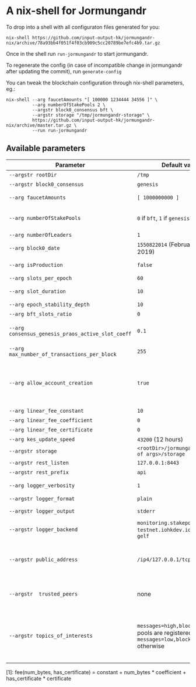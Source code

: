 # A nix-shell for Jormungandr

To drop into a shell with all configuraton files generated for you:
```
nix-shell https://github.com/input-output-hk/jormungandr-nix/archive/78a93bb4f051f4f03cb909c5cc20789be7efc4b9.tar.gz
```

Once in the shell run `run-jormungandr` to start jormungandr.

To regenerate the config (in case of incompatible change in jormungandr after updating the commit), run `generate-config`

You can tweak the blockchain configuration through nix-shell parameters, eg.:
```
nix-shell --arg faucetAmounts "[ 100000 1234444 34556 ]" \
          --arg numberOfStakePools 2 \
          --argstr block0_consensus bft \
          --argstr storage "/tmp/jormungandr-storage" \
          https://github.com/input-output-hk/jormungandr-nix/archive/master.tar.gz \
          --run run-jormungandr
```

## Available parameters

| Parameter  | Default value | Description
| ------------- | ------------- | ------------- |
| `--argstr rootDir` | `/tmp` | Parent directory of the working directory (generated). |
| `--argstr block0_consensus` | `genesis`  | Consensus algorithm initialy used. `bft` or `genesis` |
| `--arg faucetAmounts`  | `[ 1000000000 ]` | List of amounts (space separated) in Lovelace that will be attributed to faucet addresses in block 0. |
| `--arg numberOfStakePools` | `0` if `bft`, `1` if `genesis` | Number of stake pools initialy registered. Each faucet will own on of the stake pool (hence `numberOfStakePools` must be ≤ `faucetAmounts` length). |
| `--arg numberOfLeaders` | `1` | Number of BFT leaders (keys will be generated). |
| `--arg block0_date` | `1550822014` (February 22, 2019) | the official start time of the blockchain, in seconds since UNIX EPOCH |
| `--arg isProduction` | `false` | if `true` (meant for production) use `production` for discrimination otherwise use `test`. |
| `--arg slots_per_epoch` | `60` | Number of slots in each epoch |
| `--arg slot_duration` | `10` | The slot duration, in seconds, is the time between the creation of 2 blocks |
| `--arg epoch_stability_depth` | `10` | The number of blocks (*10) per epoch |
| `--arg bft_slots_ratio` | `0` | Genesis praos parameter D |
| `--arg consensus_genesis_praos_active_slot_coeff` | `0.1` | Genesis praos active slot coefficient. Determines minimum stake required to try becoming slot leader, must be in range (0,1] |
| `--arg max_number_of_transactions_per_block` | `255` | This is the max number of messages allowed in a given Block |
| `--arg allow_account_creation` | `true` | Allow the creation of accounts from the output of a transaction. If set to false, account based wallet will not be created without publishing a stake certificate. if set to true, simply adding the account in the output of a transaction will allow the account to exist in the blockchain. |
| `--arg linear_fee_constant` | `10` | parameter in fee calculation [1] |
| `--arg linear_fee_coefficient` | `0` | parameter in fee calculation [1] |
| `--arg linear_fee_certificate` | `0` | parameter in fee calculation [1] |
| `--arg kes_update_speed` | `43200` (12 hours) | The speed to update the KES Key in seconds |
| `--argstr storage` | `<rootDir>/jormungandr-<hash of args>/storage` | path to the storage. |
| `--argstr rest_listen` | `127.0.0.1:8443` | listen address of the rest endpoint |
| `--argstr rest_prefix` | `api` | rest api prefix |
| `--arg logger_verbosity` | `1` | logger verbosity. 0: warning, 1: info, 2: debug, 3 and above: trace. |
| `--argstr logger_format` | `plain` | log output format - `plain` or `json`. |
| `--argstr logger_output` | `stderr` | log output - `stderr`, `gelf` (graylog), `syslog` (unix only) or `journald` |
| `--argstr logger_backend` | `monitoring.stakepool.cardano-testnet.iohkdev.io:12201` if `gelf` | Graylog server to ouput the log to, default to iohk cardano-testnet graylog server (for debug purposes). |
| `--argstr public_address` | `/ip4/127.0.0.1/tcp/8299` |  the address to listen from and accept connection from. This is the public address that will be distributed to other peers of the network that may find interest into participating to the blockchain dissemination with the node. |
| `--argstr  trusted_peers` | none | comma seperated list of of nodes to connect to in order to bootstrap the p2p topology (and bootstrap our local blockchain). Eg. `/ip4/104.24.28.11/tcp/8299,/ip4/104.24.29.11/tcp/8299` |
| `--argstr topics_of_interests` | `messages=high,blocks=high` if pools are registered, `messages=low,blocks=normal` otherwise | the different topics (comma separated) we are interested to hear about: - messages: notify other peers this node is interested about Transactions, typical setting for a non mining node: "low", for a stakepool: "high"; - blocks: notify other peers this node is interested about new Blocs, typical settings for a non mining node: "normal", for a stakepool: "high"; |

[1]: fee(num_bytes, has_certificate) = constant + num_bytes * coefficient + has_certificate * certificate